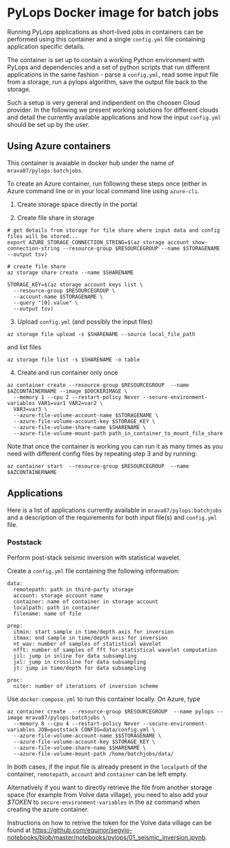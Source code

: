 # PyLops Docker image for batch jobs
Running PyLops applications as short-lived jobs in containers can be performed using
this container and a single `config.yml` file containing application specific details.

The container is set up to contain a working Python environment with PyLops and dependencies
and a set of python scripts that run different applications in the same fashion - parse a
`config.yml`, read some input file from a storage, run a pylops algorithm, save the output file back
to the storage.

Such a setup is very general and indipendent on the choosen Cloud provider. In the following we
present working solutions for different clouds and detail the currently available applications and
how the input `config.yml` should be set up by the user.

## Using Azure containers
This container is avaiable in docker hub under the name of `mrava87/pylops:batchjobs`.

To create an Azure container, run following these steps once (either in Azure command line or in your
local command line using `azure-cli`.

1. Create storage space directly in the portal

2. Create file share in storage

```
# get details from storage for file share where input data and config files will be stored...
export AZURE_STORAGE_CONNECTION_STRING=$(az storage account show-connection-string --resource-group $RESOURCEGROUP --name $STORAGENAME --output tsv)

# create file share
az storage share create --name $SHARENAME

STORAGE_KEY=$(az storage account keys list \
  --resource-group $RESOURCEGROUP \
  --account-name $STORAGENAME \
  --query "[0].value" \
  --output tsv)
```

3. Upload `config.yml` (and possibly the input files)
```
az storage file upload -s $SHARENAME --source local_file_path
```

and list files

```
az storage file list -s $SHARENAME -o table
```

4. Create and run container only once
```
az container create --resource-group $RESOURCEGROUP  --name $AZCONTAINERNAME --image $DOCKERIMAGE \
  --memory 1 --cpu 2 --restart-policy Never --secure-environment-variables VAR1=var1 VAR2=var2 \
  VAR3=var3 \
  --azure-file-volume-account-name $STORAGENAME \
  --azure-file-volume-account-key $STORAGE_KEY \
  --azure-file-volume-share-name $SHARENAME \
  --azure-file-volume-mount-path path_in_container_to_mount_file_share
```

Note that once the container is working you can run it as many times as you need with different config
files by repeating step 3 and by running:
```
az container start  --resource-group $RESOURCEGROUP  --name $AZCONTAINERNAME

```


## Applications

Here is a list of applications currently available in `mrava87/pylops:batchjobs` and a description
of the requirements for both input file(s) and `config.yml` file.


### Poststack
Perform post-stack seismic inversion with statistical wavelet.

Create a `config.yml` file containing the following information:
```
data:
  remotepath: path in third-party storage
  account: storage account name
  container: name of container in storage account
  localpath: path in container
  filename: name of file

prep:
  itmin: start sample in time/depth axis for inversion
  itmax: end sample in time/depth axis for inversion
  nt_wav: number of samples of statistical wavelet
  nfft: number of samples of fft for statistical wavelet computation
  jil: jump in inline for data subsampling
  jxl: jump in crossline for data subsampling
  jt: jump in time/depth for data subsampling

proc:
  niter: number of iterations of inversion scheme
```

Use `docker-compose.yml` to run this container locally. On Azure, type

```
az container create  --resource-group $RESOURCEGROUP  --name pylops --image mrava87/pylops:batchjobs \
  --memory 8 --cpu 4 --restart-policy Never --secure-environment-variables JOB=poststack CONFIG=data/config.yml \
  --azure-file-volume-account-name $$STORAGENAME \
  --azure-file-volume-account-key $STORAGE_KEY \
  --azure-file-volume-share-name $SHARENAME \
  --azure-file-volume-mount-path /home/batchjobs/data/
```

In both cases, if the input file is already present in the `localpath` of the container,
`remotepath`, `account` and `container` can be left empty.

Alternatively if you want to directly retrieve the file from another storage space (for example from
Volve data village), you need to also add your *$TOKEN* to ``secure-environment-variables`` in the az command when
creating the azure container.

Instructions on how to retrive the token for the Volve data village can be found
at https://github.com/equinor/segyio-notebooks/blob/master/notebooks/pylops/01_seismic_inversion.ipynb.

